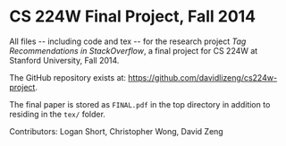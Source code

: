 CS 224W Final Project, Fall 2014
==============

All files -- including code and tex -- for the research project *Tag Recommendations in StackOverflow*, a final project for CS 224W at Stanford University, Fall 2014.

The GitHub repository exists at: https://github.com/davidlizeng/cs224w-project.

The final paper is stored as `FINAL.pdf` in the top directory in addition to residing in the `tex/` folder.

Contributors: Logan Short, Christopher Wong, David Zeng
